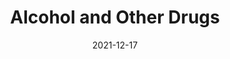---
slug: /pages/v-policies-for-schools-abroad/middlebury-college-policies/alcohol-and-other-drugs
date: 2021-12-17
title: Alcohol and Other Drugs
---